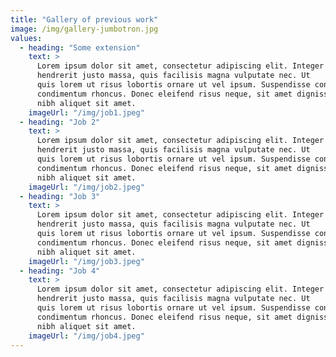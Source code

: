 ```yaml
---
title: "Gallery of previous work"
image: /img/gallery-jumbotron.jpg
values:
  - heading: "Some extension"
    text: >
      Lorem ipsum dolor sit amet, consectetur adipiscing elit. Integer
      hendrerit justo massa, quis facilisis magna vulputate nec. Ut
      quis lorem ut risus lobortis ornare ut vel ipsum. Suspendisse congue
      condimentum rhoncus. Donec eleifend risus neque, sit amet dignissim
      nibh aliquet sit amet.
    imageUrl: "/img/job1.jpeg"
  - heading: "Job 2"
    text: >
      Lorem ipsum dolor sit amet, consectetur adipiscing elit. Integer
      hendrerit justo massa, quis facilisis magna vulputate nec. Ut
      quis lorem ut risus lobortis ornare ut vel ipsum. Suspendisse congue
      condimentum rhoncus. Donec eleifend risus neque, sit amet dignissim
      nibh aliquet sit amet.
    imageUrl: "/img/job2.jpeg"
  - heading: "Job 3"
    text: >
      Lorem ipsum dolor sit amet, consectetur adipiscing elit. Integer
      hendrerit justo massa, quis facilisis magna vulputate nec. Ut
      quis lorem ut risus lobortis ornare ut vel ipsum. Suspendisse congue
      condimentum rhoncus. Donec eleifend risus neque, sit amet dignissim
      nibh aliquet sit amet.
    imageUrl: "/img/job3.jpeg"
  - heading: "Job 4"
    text: >
      Lorem ipsum dolor sit amet, consectetur adipiscing elit. Integer
      hendrerit justo massa, quis facilisis magna vulputate nec. Ut
      quis lorem ut risus lobortis ornare ut vel ipsum. Suspendisse congue
      condimentum rhoncus. Donec eleifend risus neque, sit amet dignissim
      nibh aliquet sit amet.
    imageUrl: "/img/job4.jpeg"
---
```

